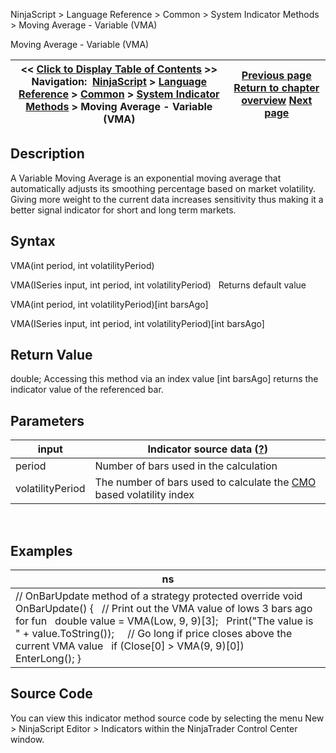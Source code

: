 ﻿
NinjaScript > Language Reference > Common > System Indicator Methods > Moving Average - Variable (VMA)

Moving Average - Variable (VMA)

| << [Click to Display Table of Contents](moving_average_-_variable_vma.md) >> **Navigation:**     [NinjaScript](ninjascript-1.md) > [Language Reference](language_reference_wip-1.md) > [Common](common-1.md) > [System Indicator Methods](indicators-1.md) > Moving Average - Variable (VMA) | [Previous page](moving_average_-_triple_expon2-1.md) [Return to chapter overview](indicators-1.md) [Next page](moving_average_-_volume_weight-1.md) |
| --- | --- |
## Description
A Variable Moving Average is an exponential moving average that automatically adjusts its smoothing percentage based on market volatility. Giving more weight to the current data increases sensitivity thus making it a better signal indicator for short and long term markets.

## Syntax
VMA(int period, int volatilityPeriod)  

VMA(ISeries<double> input, int period, int volatilityPeriod)
 
Returns default value  

VMA(int period, int volatilityPeriod)[int barsAgo]  

VMA(ISeries<double> input, int period, int volatilityPeriod)[int barsAgo]

## Return Value
double; Accessing this method via an index value [int barsAgo] returns the indicator value of the referenced bar.

## Parameters

| input | Indicator source data ([?](valid_input_data_for_indicator-1.md)) |
| --- | --- |
| period | Number of bars used in the calculation |
| volatilityPeriod | The number of bars used to calculate the [CMO](chande_momentum_oscillator_cmo-1.md) based volatility index |
 
## 
## Examples

| ns |
| --- |
| // OnBarUpdate method of a strategy protected override void OnBarUpdate() {    // Print out the VMA value of lows 3 bars ago for fun    double value = VMA(Low, 9, 9)[3];    Print("The value is " + value.ToString());      // Go long if price closes above the current VMA value    if (Close[0] > VMA(9, 9)[0])        EnterLong(); } |

## Source Code
You can view this indicator method source code by selecting the menu New > NinjaScript Editor > Indicators within the NinjaTrader Control Center window.
